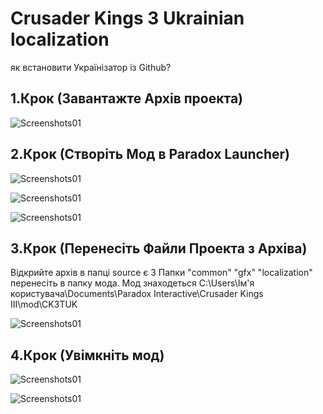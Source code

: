 # Crusader Kings 3 Ukrainian localization
як встановити Українізатор із Github?

1.Крок (Завантажте Архів проекта)
---
![Screenshots01](https://raw.githubusercontent.com/EYELESS-UA/Ck3UkMod/main/Assets/Image/01T.png)

2.Крок (Створіть Мод в Paradox Launcher)
---
![Screenshots01](https://raw.githubusercontent.com/EYELESS-UA/Ck3UkMod/main/Assets/Image/02t.png)

![Screenshots01](https://raw.githubusercontent.com/EYELESS-UA/Ck3UkMod/main/Assets/Image/03t.png)

![Screenshots01](https://raw.githubusercontent.com/EYELESS-UA/Ck3UkMod/main/Assets/Image/04t.png)

3.Крок (Перенесіть Файли Проекта з Архіва)
---
Відкрийте архів в папці source є 3 Папки "common" "gfx" "localization" перенесіть в папку мода.
Мод знаходеться C:\Users\Ім'я користувача\Documents\Paradox Interactive\Crusader Kings III\mod\CK3TUK

![Screenshots01](https://raw.githubusercontent.com/EYELESS-UA/Ck3UkMod/main/Assets/Image/05t.png)

4.Крок (Увімкніть мод)
---
![Screenshots01](https://raw.githubusercontent.com/EYELESS-UA/Ck3UkMod/main/Assets/Image/06t.png)

![Screenshots01](https://raw.githubusercontent.com/EYELESS-UA/Ck3UkMod/main/Assets/Image/07t.png)
